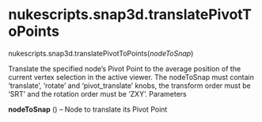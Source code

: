 # nukescripts.snap3d.translatePivotToPoints
nukescripts.snap3d.translatePivotToPoints(_nodeToSnap_)

Translate the specified node’s Pivot Point to the average position of the current vertex selection in the active viewer. The nodeToSnap must contain ‘translate’, ‘rotate’ and ‘pivot_translate’ knobs, the transform order must be ‘SRT’ and the rotation order must be ‘ZXY’.
Parameters

**nodeToSnap** () – Node to translate its Pivot Point